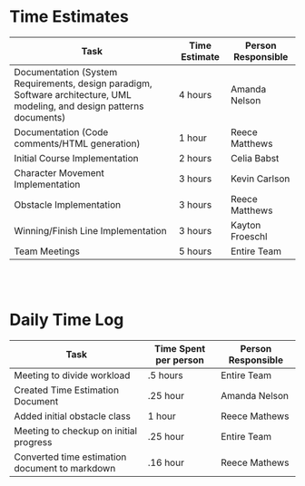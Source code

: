 # Time Estimates

| Task                                                                                                                     | Time Estimate | Person Responsible |
|--------------------------------------------------------------------------------------------------------------------------|---------------|--------------------|
| Documentation (System Requirements, design paradigm, Software architecture, UML modeling, and design patterns documents) | 4 hours       | Amanda Nelson      |
| Documentation (Code comments/HTML generation)                                                                            | 1 hour        | Reece Matthews     |
| Initial Course Implementation                                                                                            | 2 hours       | Celia Babst        |
| Character Movement Implementation                                                                                        | 3 hours       | Kevin Carlson      |
| Obstacle Implementation                                                                                                  | 3 hours       | Reece Matthews     |
| Winning/Finish Line Implementation                                                                                       | 3 hours       | Kayton Froeschl    |
| Team Meetings                                                                                                            | 5 hours       | Entire Team        |

<br/>
<br/>

# Daily Time Log

| Task                                                  | Time Spent per person | Person Responsible |
|-------------------------------------------------------|-----------------------|--------------------|
| Meeting to divide workload                            | .5 hours              | Entire Team        |
| Created Time Estimation Document                      | .25 hour              | Amanda Nelson      |
| Added initial obstacle class                          | 1 hour                | Reece Mathews      |
| Meeting to checkup on initial progress                | .25 hour              | Entire Team        |
| Converted time estimation document to markdown        | .16 hour              | Reece Mathews      |
